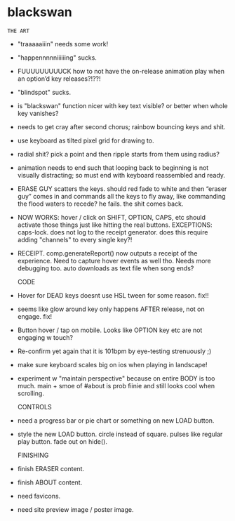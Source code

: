 # blackswan




	THE ART

- "traaaaaiiin" needs some work!

- "happennnnniiiiiing" sucks.

- FUUUUUUUUUCK how to not have the on-release animation play when an option’d key releases?!??!

- "blindspot" sucks.

- is "blackswan" function nicer with key text visible? or better when whole key vanishes?

- needs to get cray after second chorus; rainbow bouncing keys and shit.

- use keyboard as tilted pixel grid for drawing to.

- radial shit? pick a point and then ripple starts from them using radius?

- animation needs to end such that looping back to beginning is not visually distracting; so must end with keyboard reassembled and ready.

- ERASE GUY scatters the keys. should red fade to white and then “eraser guy” comes in and commands all the keys to fly away, like commanding the flood waters to recede? he fails. the shit comes back.

- NOW WORKS: hover / click on SHIFT, OPTION, CAPS, etc should activate those things just like hitting the real buttons. EXCEPTIONS: caps-lock. does not log to the receipt generator. does this require adding "channels" to every single key?!

- RECEIPT. comp.generateReport() now outputs a receipt of the experience. Need to capture hover events as well tho. Needs more debugging too. auto downloads as text file when song ends?





	CODE

- Hover for DEAD keys doesnt use HSL tween for some reason. fix!!

- seems like glow around key only happens AFTER release, not on engage. fix!

- Button hover / tap on mobile. Looks like OPTION key etc are not engaging w touch?

- Re-confirm yet again that it is 101bpm by eye-testing strenuously ;)

- make sure keyboard scales big on ios when playing in landscape!

- experiment w "maintain perspective" because on entire BODY is too much. main + smoe of #about is prob fiinie and still looks cool when scrolling. 




	CONTROLS

- need a progress bar or pie chart or something on new LOAD button. 

- style the new LOAD button. circle instead of square. pulses like regular play button. fade out on hide().




	FINISHING

- finish ERASER content.
- finish ABOUT content.
- need favicons.
- need site preview image / poster image.






